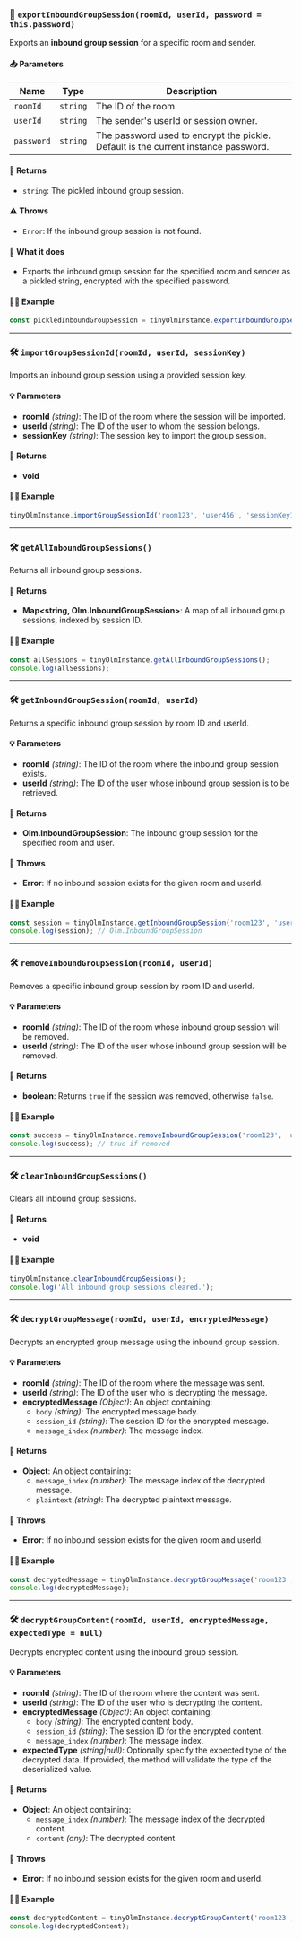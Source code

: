 ### 💬 `exportInboundGroupSession(roomId, userId, password = this.password)`

Exports an **inbound group session** for a specific room and sender.

#### 📥 Parameters

| Name        | Type     | Description                                      |
|-------------|----------|--------------------------------------------------|
| `roomId`    | `string` | The ID of the room.                              |
| `userId`    | `string` | The sender's userId or session owner.           |
| `password`  | `string` | The password used to encrypt the pickle. Default is the current instance password. |

#### 🔁 Returns

- `string`: The pickled inbound group session.

#### ⚠️ Throws

- `Error`: If the inbound group session is not found.

#### 🧠 What it does

- Exports the inbound group session for the specified room and sender as a pickled string, encrypted with the specified password.

#### 🧑‍💻 Example

```javascript
const pickledInboundGroupSession = tinyOlmInstance.exportInboundGroupSession('roomId123', '@user:domain.com', 'mySecurePassword');
```

---

### 🛠️ `importGroupSessionId(roomId, userId, sessionKey)`

Imports an inbound group session using a provided session key.

#### 💡 Parameters
- **roomId** *(string)*: The ID of the room where the session will be imported.
- **userId** *(string)*: The ID of the user to whom the session belongs.
- **sessionKey** *(string)*: The session key to import the group session.

#### 🔁 Returns
- **void**

#### 🧑‍💻 Example

```javascript
tinyOlmInstance.importGroupSessionId('room123', 'user456', 'sessionKey123');
```

---

### 🛠️ `getAllInboundGroupSessions()`

Returns all inbound group sessions.

#### 🔁 Returns
- **Map<string, Olm.InboundGroupSession>**: A map of all inbound group sessions, indexed by session ID.

#### 🧑‍💻 Example

```javascript
const allSessions = tinyOlmInstance.getAllInboundGroupSessions();
console.log(allSessions);
```

---

### 🛠️ `getInboundGroupSession(roomId, userId)`

Returns a specific inbound group session by room ID and userId.

#### 💡 Parameters
- **roomId** *(string)*: The ID of the room where the inbound group session exists.
- **userId** *(string)*: The ID of the user whose inbound group session is to be retrieved.

#### 🔁 Returns
- **Olm.InboundGroupSession**: The inbound group session for the specified room and user.

#### 🛑 Throws
- **Error**: If no inbound session exists for the given room and userId.

#### 🧑‍💻 Example

```javascript
const session = tinyOlmInstance.getInboundGroupSession('room123', 'user456');
console.log(session); // Olm.InboundGroupSession
```

---

### 🛠️ `removeInboundGroupSession(roomId, userId)`

Removes a specific inbound group session by room ID and userId.

#### 💡 Parameters
- **roomId** *(string)*: The ID of the room whose inbound group session will be removed.
- **userId** *(string)*: The ID of the user whose inbound group session will be removed.

#### 🔁 Returns
- **boolean**: Returns `true` if the session was removed, otherwise `false`.

#### 🧑‍💻 Example

```javascript
const success = tinyOlmInstance.removeInboundGroupSession('room123', 'user456');
console.log(success); // true if removed
```

---

### 🛠️ `clearInboundGroupSessions()`

Clears all inbound group sessions.

#### 🔁 Returns
- **void**

#### 🧑‍💻 Example

```javascript
tinyOlmInstance.clearInboundGroupSessions();
console.log('All inbound group sessions cleared.');
```

---

### 🛠️ `decryptGroupMessage(roomId, userId, encryptedMessage)`

Decrypts an encrypted group message using the inbound group session.

#### 💡 Parameters
- **roomId** *(string)*: The ID of the room where the message was sent.
- **userId** *(string)*: The ID of the user who is decrypting the message.
- **encryptedMessage** *(Object)*: An object containing:
  - `body` *(string)*: The encrypted message body.
  - `session_id` *(string)*: The session ID for the encrypted message.
  - `message_index` *(number)*: The message index.

#### 🔁 Returns
- **Object**: An object containing:
  - `message_index` *(number)*: The message index of the decrypted message.
  - `plaintext` *(string)*: The decrypted plaintext message.

#### 🛑 Throws
- **Error**: If no inbound session exists for the given room and userId.

#### 🧑‍💻 Example

```javascript
const decryptedMessage = tinyOlmInstance.decryptGroupMessage('room123', 'user456', encryptedMessage);
console.log(decryptedMessage);
```

---

### 🛠️ `decryptGroupContent(roomId, userId, encryptedMessage, expectedType = null)`

Decrypts encrypted content using the inbound group session.

#### 💡 Parameters
- **roomId** *(string)*: The ID of the room where the content was sent.
- **userId** *(string)*: The ID of the user who is decrypting the content.
- **encryptedMessage** *(Object)*: An object containing:
  - `body` *(string)*: The encrypted content body.
  - `session_id` *(string)*: The session ID for the encrypted content.
  - `message_index` *(number)*: The message index.
- **expectedType** *(string|null)*: Optionally specify the expected type of the decrypted data. If provided, the method will validate the type of the deserialized value.

#### 🔁 Returns
- **Object**: An object containing:
  - `message_index` *(number)*: The message index of the decrypted content.
  - `content` *(any)*: The decrypted content.

#### 🛑 Throws
- **Error**: If no inbound session exists for the given room and userId.

#### 🧑‍💻 Example

```javascript
const decryptedContent = tinyOlmInstance.decryptGroupContent('room123', 'user456', encryptedContent);
console.log(decryptedContent);
```